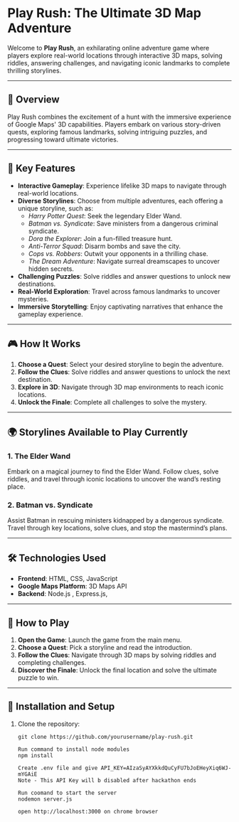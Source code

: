 # Play Rush: The Ultimate 3D Map Adventure  

Welcome to **Play Rush**, an exhilarating online adventure game where players explore real-world locations through interactive 3D maps, solving riddles, answering challenges, and navigating iconic landmarks to complete thrilling storylines.  

---

## 🌟 Overview  
Play Rush combines the excitement of a hunt with the immersive experience of Google Maps' 3D capabilities. Players embark on various story-driven quests, exploring famous landmarks, solving intriguing puzzles, and progressing toward ultimate victories.  

---

## 🚀 Key Features  
- **Interactive Gameplay**: Experience lifelike 3D maps to navigate through real-world locations.  
- **Diverse Storylines**: Choose from multiple adventures, each offering a unique storyline, such as:  
  - *Harry Potter Quest*: Seek the legendary Elder Wand.  
  - *Batman vs. Syndicate*: Save ministers from a dangerous criminal syndicate.  
  - *Dora the Explorer*: Join a fun-filled treasure hunt.  
  - *Anti-Terror Squad*: Disarm bombs and save the city.  
  - *Cops vs. Robbers*: Outwit your opponents in a thrilling chase.  
  - *The Dream Adventure*: Navigate surreal dreamscapes to uncover hidden secrets.  
- **Challenging Puzzles**: Solve riddles and answer questions to unlock new destinations.  
- **Real-World Exploration**: Travel across famous landmarks to uncover mysteries.  
- **Immersive Storytelling**: Enjoy captivating narratives that enhance the gameplay experience.  

---

## 🎮 How It Works  
1. **Choose a Quest**: Select your desired storyline to begin the adventure.  
2. **Follow the Clues**: Solve riddles and answer questions to unlock the next destination.  
3. **Explore in 3D**: Navigate through 3D map environments to reach iconic locations.  
4. **Unlock the Finale**: Complete all challenges to solve the mystery.  

---

## 🌍 Storylines Available to Play Currently 
### 1. **The Elder Wand**  
Embark on a magical journey to find the Elder Wand. Follow clues, solve riddles, and travel through iconic locations to uncover the wand’s resting place.  

### 2. **Batman vs. Syndicate**  
Assist Batman in rescuing ministers kidnapped by a dangerous syndicate. Travel through key locations, solve clues, and stop the mastermind’s plans.  


---

## 🛠️ Technologies Used  
- **Frontend**: HTML, CSS, JavaScript  
- **Google Maps Platform**: 3D Maps API 
- **Backend**: Node.js , Express.js,
---

## 📖 How to Play  
1. **Open the Game**: Launch the game from the main menu.  
2. **Choose a Quest**: Pick a storyline and read the introduction.  
3. **Follow the Clues**: Navigate through 3D maps by solving riddles and completing challenges.  
4. **Discover the Finale**: Unlock the final location and solve the ultimate puzzle to win.  

---

## 📝 Installation and Setup  
1. Clone the repository:  
   ``` 
   git clone https://github.com/yourusername/play-rush.git  

   Run command to install node modules
   npm install

   Create .env file and give API_KEY=AIzaSyAYXkkdQuCyFU7bJoEHeyXiq6WJ-mYGAiE
   Note - This API Key will b disabled after hackathon ends

   Run coomand to start the server
   nodemon server.js

   open http://localhost:3000 on chrome browser
